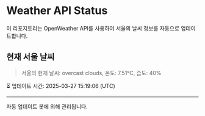 
# Weather API Status

이 리포지토리는 OpenWeather API를 사용하여 서울의 날씨 정보를 자동으로 업데이트합니다.

## 현재 서울 날씨
> 서울의 현재 날씨: overcast clouds, 온도: 7.51°C, 습도: 40%

⏳ 업데이트 시간: 2025-03-27 15:19:06 (UTC)

---
자동 업데이트 봇에 의해 관리됩니다.

